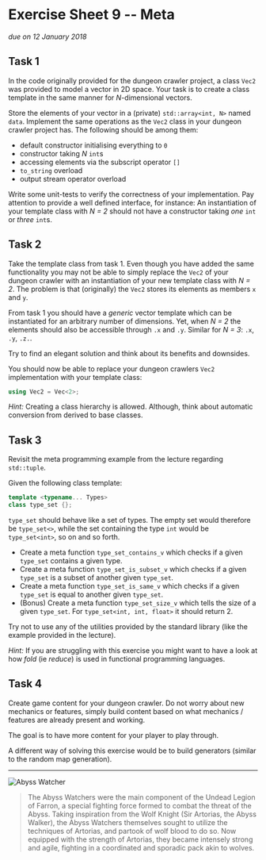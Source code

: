 # Exercise Sheet 9 -- Meta

*due on 12 January 2018*

## Task 1

In the code originally provided for the dungeon crawler project, a class `Vec2` was provided to model a vector in 2D space.
Your task is to create a class template in the same manner for *N*-dimensional vectors.

Store the elements of your vector in a (private) `std::array<int, N>` named `data`.
Implement the same operations as the `Vec2` class in your dungeon crawler project has.
The following should be among them:

- default constructor initialising everything to `0`
- constructor taking *N* `int`s
- accessing elements via the subscript operator `[]`
- `to_string` overload
- output stream operator overload

Write some unit-tests to verify the correctness of your implementation.
Pay attention to provide a well defined interface, for instance:
An instantiation of your template class with *N = 2* should not have a constructor taking *one* `int` or *three* `int`s.

## Task 2

Take the template class from task 1.
Even though you have added the same functionality you may not be able to simply replace the `Vec2` of your dungeon crawler with an instantiation of your new template class with *N = 2*.
The problem is that (originally) the `Vec2` stores its elements as members `x` and `y`.

From task 1 you should have a *generic* vector template which can be instantiated for an arbitrary number of dimensions.
Yet, when *N = 2* the elements should also be accessible through `.x` and `.y`.
Similar for *N = 3*: `.x`, `.y`, `.z.`.

Try to find an elegant solution and think about its benefits and downsides.

You should now be able to replace your dungeon crawlers `Vec2` implementation with your template class:

```cpp
using Vec2 = Vec<2>;
```

*Hint:* Creating a class hierarchy is allowed. Although, think about automatic conversion from derived to base classes.

## Task 3

Revisit the meta programming example from the lecture regarding `std::tuple`.

Given the following class template:

```cpp
template <typename... Types>
class type_set {};
```

`type_set` should behave like a set of types.
The empty set would therefore be `type_set<>`, while the set containing the type `int` would be `type_set<int>`, so on and so forth.

- Create a meta function `type_set_contains_v` which checks if a given `type_set` contains a given type.
- Create a meta function `type_set_is_subset_v` which checks if a given `type_set` is a subset of another given `type_set`.
- Create a meta function `type_set_is_same_v` which checks if a given `type_set` is equal to another given `type_set`.
- (Bonus) Create a meta function `type_set_size_v` which tells the size of a given `type_set`.
  For `type_set<int, int, float>` it should return 2.

Try not to use any of the utilities provided by the standard library (like the example provided in the lecture).

*Hint:* If you are struggling with this exercise you might want to have a look at how *fold* (ie *reduce*) is used in functional programming languages.

## Task 4

Create game content for your dungeon crawler.
Do not worry about new mechanics or features, simply build content based on what mechanics / features are already present and working.

The goal is to have more content for your player to play through.

A different way of solving this exercise would be to build generators (similar to the random map generation).

- - -

![Abyss Watcher](../gfx/abyss_watcher.jpg)

> The Abyss Watchers were the main component of the Undead Legion of Farron, a special fighting force formed to combat the threat of the Abyss.
> Taking inspiration from the Wolf Knight (Sir Artorias, the Abyss Walker), the Abyss Watchers themselves sought to utilize the techniques of Artorias, and partook of wolf blood to do so.
> Now equipped with the strength of Artorias, they became intensely strong and agile, fighting in a coordinated and sporadic pack akin to wolves.
